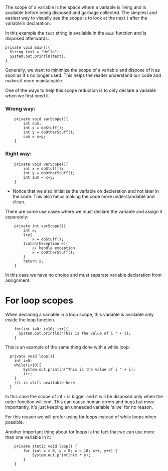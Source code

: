 The scope of a variable is the space where a variable is living and is available before being disposed and garbage collected.
The simplest and easiest way to visually see the scope is to look at the next `}` after the variable's declaration.

In this example the `text` string is available in the `main` function and is disposed afterwards:
```
private void main(){
  String text = "Hello";
  System.out.println(text);
}
```

Generally, we want to minimize the scope of a variable and dispose of it as soon as it's no longer used.
This helps the reader understand our code and makes it more maintainable.

One of the ways to help this scope reduction is to only declare a variable when we first need it.

### Wrong way:
```
    private void varScope(){
        int sum;
        int x = doStuff();
        int y = doOtherStuff();
        sum = x+y;
    }
``` 

### Right way:
```
    private void varScope(){
        int x = doStuff();
        int y = doOtherStuff();
        int sum = x+y;
    }
```
* Notice that we also initialize the variable on decleration and not later in the code.
This also helps making the code more understandable and clean.

There are some use cases where we must declare the variable and assign it separately:
```
    private int varScope(){
        int x;
        try{
            x = doStuff();
        }catch(Exception e){
            // handle exception
            x = doOtherStuff();
        }
        return x;
    }
```
In this case we have no choice and must separate variable declaration from assignment.

# For loop scopes
When declaring a variable in a loop scope, this variable is available only inside the loop function.

```
    for(int i=0; i<10; i++){
      System.out.println("This is the value of i " + i);
    }
```
This is an example of the same thing done with a while loop:
```
  private void loop(){
    int i=0;
    while(i<10){
        System.out.println("This is the value of i " + i);
        i++;
    }
    //i is still available here
  }
```

In this case the scope of int `i` is bigger and it will be disposed only when the outer function will end.
This can cause human errors and bugs but more importantly, it's just keeping an unneeded variable 'alive' for no reason.

For this reason we will prefer using for loops instead of while loops when possible.

Another important thing about for loops is the fact that we can use more than one variable in it:
```
    private static void loop() {
        for (int x = 0, y = 0; x < 10; x++, y++) {
            System.out.println(x * y);
        }
    }
```